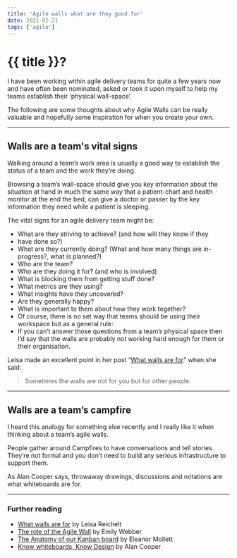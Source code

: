 ```yaml
---
title: 'Agile walls what are they good for'
date: 2021-02-21
tags: ['agile']
---
```


# {{ title }}?

I have been working within agile delivery teams for quite a few years now and have often been nominated, asked or took it upon myself to help my teams establish their ‘physical wall-space’.

The following are some thoughts about why Agile Walls can be really valuable and hopefully some inspiration for when you create your own.

---

## Walls are a team's vital signs

Walking around a team’s work area is usually a good way to establish the status of a team and the work they’re doing.

Browsing a team’s wall-space should give you key information about the situation at hand in much the same way that a patient-chart and health monitor at the end the bed, can give a doctor or passer by the key information they need while a patient is sleeping.

The vital signs for an agile delivery team might be:

- What are they striving to achieve? (and how will they know if they
- have done so?)
- What are they currently doing? (What and how many things are in-progress?, what is planned?)
- Who are the team?
- Who are they doing it for? (and who is involved)
- What is blocking them from getting stuff done?
- What metrics are they using?
- What insights have they uncovered?
- Are they generally happy?
- What is important to them about how they work together?
- Of course, there is no set way that teams should be using their workspace but as a general rule:
- If you can’t answer those questions from a team’s physical space then I’d say that the walls are probably not working hard enough for them or their organisation.


Leisa made an excellent point in her post “[What walls are for](http://www.disambiguity.com/what-walls-are-for/)” when she said:

> Sometimes the walls are not for you but for other people.

---

## Walls are a team’s campfire

I heard this analogy for something else recently and I really like it when thinking about a team’s agile walls.

People gather around Campfires to have conversations and tell stories. They’re not formal and you don’t need to build any serious infrastructure to support them.

As Alan Cooper says, throwaway drawings, discussions and notations are what whiteboards are for.

---

### Further reading

- [What walls are for](http://www.disambiguity.com/what-walls-are-for/) by Leisa Reichelt
- [The role of the Agile Wall](https://gds.blog.gov.uk/2012/12/19/the-agile-wall/) by Emily Webber
- [The Anatomy of our Kanban board](https://medium.com/@eleanor.mollett/the-anatomy-of-our-kanban-board-93f694b603e0) by Eleanor Mollett
- [Know whiteboards, Know Design](https://medium.com/@MrAlanCooper/know-whiteboards-know-design-eb3a362df684) by Alan Cooper
